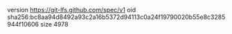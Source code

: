 version https://git-lfs.github.com/spec/v1
oid sha256:bc8aa94d8492a93c2a16b5372d94113c0a24f19790020b55e8c3285944f10606
size 4978
